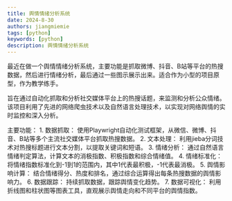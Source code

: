 ```yaml
---
title: 舆情情绪分析系统
date: 2024-8-30
authors: jiangmiemie
tags: [python]
keywords: [python]
description: 舆情情绪分析系统
---
```


最近在做一个舆情情绪分析系统，主要功能是抓取微博、抖音、B站等平台的热搜数据，然后进行情绪分析，最后通过一些图示展示出来。适合作为小型的项目原型，作为教学练手。

旨在通过自动化抓取和分析社交媒体平台上的热搜话题，来监测和分析公众情绪。该项目利用了先进的网络爬虫技术以及自然语言处理技术，以实现对网络舆情的实时监控和深入分析。

主要功能：
1. 数据抓取： 使用Playwright自动化测试框架，从微信、微博、抖音、B站等多个主流社交媒体平台抓取热搜数据。
2. 文本处理： 利用jieba分词技术对热搜标题进行文本分割，以提取关键词和短语。
3. 情绪分析： 通过自然语言情绪判定算法，计算文本的消极指数、积极指数和综合情绪值。
4. 情绪标准化： 将情绪指数标准化到-1到1的范围内，其中1代表最积极，-1代表最消极。
5. 舆情影响计算： 结合情绪得分、热度和排名，通过综合运算得出每条热搜数据的舆情影响力。
6. 数据跟踪： 持续抓取数据，跟踪舆情变化趋势。
7. 数据可视化： 利用折线图和柱状图等图表工具，直观展示舆情走向和不同平台的舆情指数。

